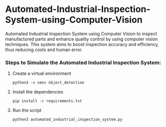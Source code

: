 # Automated-Industrial-Inspection-System-using-Computer-Vision
Automated Industrial Inspection System using Computer Vision to inspect manufactured parts and enhance quality control by using computer vision techniques. This system aims to boost inspection accuracy and efficiency, thus reducing costs and human error.


### Steps to Simulate the Automated Industrial Inspection System:
1. Create a virtual environment
    ```
    python3 -v venv object_detection
    ```

2. Install the dependencies
    ```
    pip install -r requirements.txt
    ```

3. Run the script
    ```
    python3 automated_industrial_inspection_system.py
    ```
